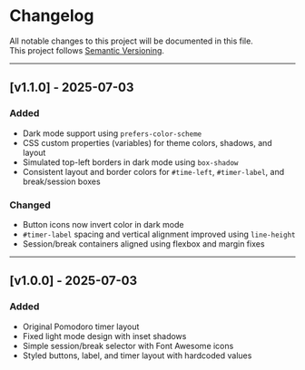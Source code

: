 # Changelog

All notable changes to this project will be documented in this file.  
This project follows [Semantic Versioning](https://semver.org/).

---

## [v1.1.0] - 2025-07-03

### Added
- Dark mode support using `prefers-color-scheme`
- CSS custom properties (variables) for theme colors, shadows, and layout
- Simulated top-left borders in dark mode using `box-shadow`
- Consistent layout and border colors for `#time-left`, `#timer-label`, and break/session boxes

### Changed
- Button icons now invert color in dark mode
- `#timer-label` spacing and vertical alignment improved using `line-height`
- Session/break containers aligned using flexbox and margin fixes

---

## [v1.0.0] - 2025-07-03

### Added
- Original Pomodoro timer layout
- Fixed light mode design with inset shadows
- Simple session/break selector with Font Awesome icons
- Styled buttons, label, and timer layout with hardcoded values
